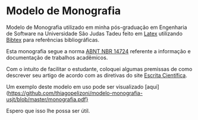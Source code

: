 Modelo de Monografia
==================

Modelo de Monografia utilizado em minha pós-graduação em Engenharia de Software na Universidade São Judas Tadeu feito em [Latex](http://www.latex-project.org/) utilizando [Bibtex](http://www.bibtex.org/) para referências bibliográficas.


Esta monografia segue a norma [ABNT NBR 14724](http://www.ufvjm.edu.br/site/revistamultidisciplinar/files/2011/09/NBR_14724_atualizada_abr_2011.pdf) referente a informação e documentação de trabalhos acadêmicos.

Com o intuito de facilitar o estudante, coloquei algumas premissas de como descrever seu artigo de acordo com as diretivas do site [Escrita Científica](http://escritacientifica.com/).

Um exemplo deste modelo em uso pode ser visualizado [aqui](https://github.com/thiagopelizoni/modelo-monografia-usjt/blob/master/monografia.pdf}

Espero que isso lhe possa ser útil.
